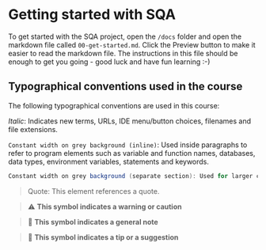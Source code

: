 # Getting started with SQA

To get started with the SQA project, open the `/docs` folder and open the markdown file called `00-get-started.md`. Click the Preview button to make it easier to read the markdown file. The instructions in this file should be enough to get you going - good luck and have fun learning :-)

## Typographical conventions used in the course
The following typographical conventions are used in this course:

*Italic*: Indicates new terms, URLs, IDE menu/button choices, filenames and file extensions.

`Constant width on grey background (inline)`: Used inside paragraphs to refer to program elements such as variable and function names, databases, data types, environment variables, statements and keywords.

```cs
Constant width on grey background (separate section): Used for larger code listings not suitable inside a paragraph
```

> Quote: This element references a quote.

> :warning: **This symbol indicates a warning or caution**

> :memo: **This symbol indicates a general note**

> :key: **This symbol indicates a tip or a suggestion**

